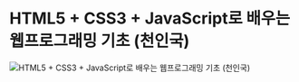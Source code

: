 # HTML5 + CSS3 + JavaScript로 배우는 웹프로그래밍 기초 (천인국)

![HTML5 + CSS3 + JavaScript로 배우는 웹프로그래밍 기초 (천인국)](https://contents.kyobobook.co.kr/sih/fit-in/458x0/pdt/9788992649209.jpg)
